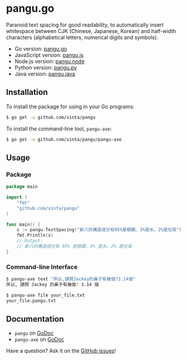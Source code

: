 pangu.go
========

Paranoid text spacing for good readability, to automatically insert whitespace between CJK (Chinese, Japanese, Korean) and half-width characters (alphabetical letters, numerical digits and symbols).

* Go version: [pangu.go](https://github.com/vinta/pangu)
* JavaScript version: [pangu.js](https://github.com/vinta/paranoid-auto-spacing)
* Node.js version: [pangu.node](https://github.com/huei90/pangu.node)
* Python version: [pangu.py](https://github.com/vinta/pangu.py)
* Java version: [pangu.java](https://github.com/vinta/pangu.java)

## Installation

To install the package for using in your Go programs:

``` bash
$ go get -u github.com/vinta/pangu
```

To install the command-line tool, `pangu-axe`:

``` bash
$ go get -u github.com/vinta/pangu/pangu-axe
```

## Usage

### Package

``` go
package main

import (
    "fmt"
    "github.com/vinta/pangu"
)

func main() {
    s := pangu.TextSpacing("新八的構造成分有95%是眼鏡、3%是水、2%是垃圾")
    fmt.Println(s)
    // Output:
    // 新八的構造成分有 95% 是眼鏡、3% 是水、2% 是垃圾
}
```

### Command-line Interface

``` bash
$ pangu-axe text "所以,請問Jackey的鼻子有幾個?3.14個"
所以, 請問 Jackey 的鼻子有幾個? 3.14 個

$ pangu-axe file your_file.txt
your_file.pangu.txt
```

## Documentation

* `pangu` on [GoDoc](http://godoc.org/github.com/vinta/pangu)
* `pangu-axe` on [GoDoc](http://godoc.org/github.com/vinta/pangu/pangu-axe)

Have a question? Ask it on the [GitHub issues](https://github.com/vinta/pangu/issues)!
